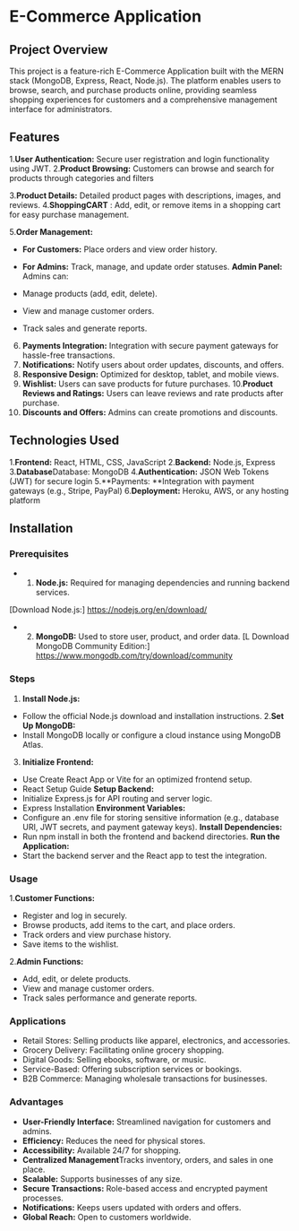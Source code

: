 # E-Commerce Application
## Project Overview
This project is a feature-rich E-Commerce Application built with the MERN stack (MongoDB, Express, React, Node.js). The platform enables users to browse, search, and purchase products online, providing seamless shopping experiences for customers and a comprehensive management interface for administrators.
## Features
 1.**User Authentication:** Secure user registration and login functionality using JWT.
2.**Product Browsing:** Customers can browse and search for products through categories and filters

3.**Product Details:** Detailed product pages with descriptions, images, and reviews.
 4.**ShoppingCART**  : Add, edit, or remove items in a shopping cart for easy purchase management.
  
 5.**Order Management:**
- **For Customers:** Place orders and view order history.
- **For Admins:** Track, manage, and update order statuses.
  **Admin Panel:** Admins can:
- Manage products (add, edit, delete).

- View and manage customer orders.

- Track sales and generate reports.
6. **Payments Integration:** Integration with secure payment gateways for hassle-free transactions.
7. **Notifications:** Notify users about order updates, discounts, and offers.
8. **Responsive Design:** Optimized for desktop, tablet, and mobile views.
9. **Wishlist:** Users can save products for future purchases.
  10.**Product Reviews and Ratings:** Users can leave reviews and rate products after purchase.
11. **Discounts and Offers:** Admins can create promotions and discounts.





## Technologies Used
1.**Frontend:** React, HTML, CSS, JavaScript 
2.**Backend:** Node.js, Express
3.**Database**Database: MongoDB
4.**Authentication:** JSON Web Tokens (JWT) for secure login
5.**Payments: **Integration with payment gateways (e.g., Stripe, PayPal)
6.**Deployment:** Heroku, AWS, or any hosting platform

  


## Installation
### Prerequisites

- 1. **Node.js:**  Required for managing dependencies and running backend services.

[Download Node.js:] https://nodejs.org/en/download/

- 2.  **MongoDB:** Used to store user, product, and order data.
 [L
Download MongoDB Community Edition:]
https://www.mongodb.com/try/download/community
### Steps
1. **Install Node.js:** 
- Follow the official Node.js download and installation instructions.
2.**Set Up MongoDB:**
- Install MongoDB locally or configure a cloud instance using MongoDB Atlas.




 3. **Initialize Frontend:**
- Use Create React App or Vite for an optimized frontend setup.
- React Setup Guide
  **Setup Backend:**
- Initialize Express.js for API routing and server logic.
- Express Installation
  **Environment Variables:**
- Configure an .env file for storing sensitive information (e.g., database URI, JWT secrets, and payment gateway keys).
**Install Dependencies:**
- Run npm install in both the frontend and backend directories.
**Run the Application:**
- Start the backend server and the React app to test the integration.
### Usage

1.**Customer Functions:**
- Register and log in securely.
- Browse products, add items to the cart, and place orders.
- Track orders and view purchase history.
- Save items to the wishlist.

2.**Admin Functions:**

- Add, edit, or delete products.
- View and manage customer orders.
- Track sales performance and generate reports.

### Applications
- Retail Stores: Selling products like apparel, electronics, and accessories.
- Grocery Delivery: Facilitating online grocery shopping.
- Digital Goods: Selling ebooks, software, or music.
- Service-Based: Offering subscription services or bookings.
- B2B Commerce: Managing wholesale transactions for businesses.
### Advantages
- **User-Friendly Interface:** Streamlined navigation for customers and admins.
- **Efficiency:** Reduces the need for physical stores.
- **Accessibility:** Available 24/7 for shopping.
- **Centralized Management**Tracks inventory, orders, and sales in one place.
- **Scalable:** Supports businesses of any size.
- **Secure Transactions:** Role-based access and encrypted payment processes.
- **Notifications:** Keeps users updated with orders and offers.
- **Global Reach:** Open to customers worldwide.

